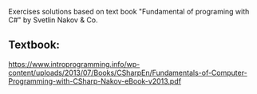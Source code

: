 Exercises solutions based on text book "Fundamental of programing with C#" by Svetlin Nakov & Co.
## Textbook:
https://www.introprogramming.info/wp-content/uploads/2013/07/Books/CSharpEn/Fundamentals-of-Computer-Programming-with-CSharp-Nakov-eBook-v2013.pdf
